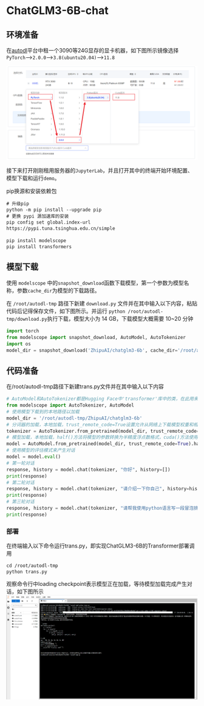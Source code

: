 # ChatGLM3-6B-chat

## 环境准备

在[autodl](https://www.autodl.com/)平台中租一个3090等24G显存的显卡机器，如下图所示镜像选择`PyTorch`-->`2.0.0`-->`3.8(ubuntu20.04)`-->`11.8`

![Alt text](images/image-1.png)

接下来打开刚刚租用服务器的`JupyterLab`，并且打开其中的终端开始环境配置、模型下载和运行`demo`。

pip换源和安装依赖包

```shell
# 升级pip
python -m pip install --upgrade pip
# 更换 pypi 源加速库的安装
pip config set global.index-url https://pypi.tuna.tsinghua.edu.cn/simple

pip install modelscope
pip install transformers
```

## 模型下载

使用 `modelscope` 中的`snapshot_download`函数下载模型，第一个参数为模型名称，参数`cache_dir`为模型的下载路径。

在 `/root/autodl-tmp` 路径下新建 `download.py` 文件并在其中输入以下内容，粘贴代码后记得保存文件，如下图所示。并运行 `python /root/autodl-tmp/download.py`执行下载，模型大小为 14 GB，下载模型大概需要 10~20 分钟

```python
import torch
from modelscope import snapshot_download, AutoModel, AutoTokenizer
import os
model_dir = snapshot_download('ZhipuAI/chatglm3-6b', cache_dir='/root/autodl-tmp', revision='master')
```

## 代码准备

在/root/autodl-tmp路径下新建trans.py文件并在其中输入以下内容
```python
# AutoModel和AutoTokenizer都是Hugging Face中'transformer'库中的类，在此用来加载预训练模型中的分词器和模型
from modelscope import AutoTokenizer, AutoModel
# 使用模型下载到的本地路径以加载
model_dir = '/root/autodl-tmp/ZhipuAI/chatglm3-6b'
# 分词器的加载，本地加载，trust_remote_code=True设置允许从网络上下载模型权重和相关的代码
tokenizer = AutoTokenizer.from_pretrained(model_dir, trust_remote_code=True)
# 模型加载，本地加载，half()方法将模型的参数转换为半精度浮点数格式，cuda()方法使用GPU加载模型
model = AutoModel.from_pretrained(model_dir, trust_remote_code=True).half().cuda()
# 使用模型的评估模式来产生对话
model = model.eval()
# 第一轮对话
response, history = model.chat(tokenizer, "你好", history=[])
print(response)
# 第二轮对话
response, history = model.chat(tokenizer, "请介绍一下你自己", history=history)
print(response)
# 第三轮对话
response, history = model.chat(tokenizer, "请帮我使用python语言写一段冒泡排序的代码", history=history)
print(response)
```
### 部署

在终端输入以下命令运行trans.py，即实现ChatGLM3-6B的Transformer部署调用

```shell
cd /root/autodl-tmp
python trans.py
```
观察命令行中loading checkpoint表示模型正在加载，等待模型加载完成产生对话，如下图所示
![image](images/image-6.png)
